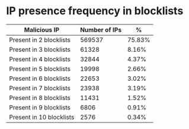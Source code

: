 # IP presence frequency in blocklists
| Malicious IP | Number of IPs | % |
|----|----|----|
| Present in 2 blocklists | 569537 | 75.83% |
| Present in 3 blocklists | 61328 | 8.16% |
| Present in 4 blocklists | 32844 | 4.37% |
| Present in 5 blocklists | 19998 | 2.66% |
| Present in 6 blocklists | 22653 | 3.02% |
| Present in 7 blocklists | 23938 | 3.19% |
| Present in 8 blocklists | 11431 | 1.52% |
| Present in 9 blocklists | 6806 | 0.91% |
| Present in 10 blocklists | 2576 | 0.34% |
